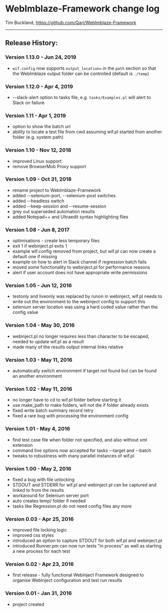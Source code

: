 # WebImblaze-Framework change log

Tim Buckland, https://github.com/Qarj/WebImblaze-Framework

---------------------------------
## Release History:

### Version 1.13.0 - Jun 24, 2019
* `wif.config` now supports `output_location=` in the `path` section so that the WebImblaze output folder can be controlled (default is `./temp`)

### Version 1.12.0 - Apr 4, 2019
* --slack-alert option to tasks file, e.g. `tasks/Examples.pl` will alert to Slack on failure

### Version 1.11 - Apr 1, 2019
* option to show the batch url
* ability to locate a test file from cwd assuming wif.pl started from another folder (e.g. system path)

### Version 1.10 - Nov 12, 2018
* improved Linux support
* remove BrowserMob Proxy support

### Version 1.09 - Oct 31, 2018
* rename project to WebImblaze-Framework
* added --selenium-port, --selenium-post switches
* added --headless switch
* added --keep-session and --resume-session
* grey out superseded automation results
* added Notepad++ and Ultraedit syntax highlighting files


### Version 1.08 - Jun 8, 2017
* optimisations - create less temporary files
* exit 1 if webinject.pl exits 1
* example wif.config removed from project, but wif.pl can now create a default one if missing
* example on how to alert in Slack channel if regression batch fails
* moved some functionality to webinject.pl for performance reasons
* alert if user account does not have appropriate write permissions

### Version 1.05 - Jun 12, 2016
* testonly and liveonly was replaced by runon in webinject, wif.pl needs to write out the environment to the webinject config to support this
* selenium server location was using a hard coded value rather than the config value

### Version 1.04 - May 30, 2016
* webinject.pl no longer requires less than character to be escaped, needed to update wif.pl as a result
* made many of the results output internal links relative

### Version 1.03 - May 11, 2016
* automatically switch environment if target not found but can be found an another environment

### Version 1.02 - May 11, 2016
* no longer have to cd to wif.pl folder before starting it
* use make_path to make folders, will not die if folder already exists
* fixed write batch summary record retry
* fixed a rare bug with processing the environment config

### Version 1.01 - May 4, 2016
* find test case file when folder not specified, and also without xml extension
* command line options now accepted for tasks --target and --batch
* tweaks to robustness with many parallel instances of wif.pl

### Version 1.00 - May 2, 2016
* fixed a bug with file unlocking
* STDOUT and STDERR for wif.pl and webinject.pl can be captured and linked to from the results
* workaround for Selenium server port 
* auto creates temp/ folder if needed
* tasks like Regression.pl do not need config files any more

### Version 0.03 - Apr 25, 2016
* improved file locking logic
* improved css styles
* introduced an option to capture STDOUT for both wif.pl and webinject.pl
* introduced Runner.pm can now run tests "in process" as well as starting a new process for each test

### Version 0.02 - Apr 23, 2016
* first release - fully functional WebInject Framework designed to organise WebInject configuration and test run results

### Version 0.01 - Jan 31, 2016
* project created
